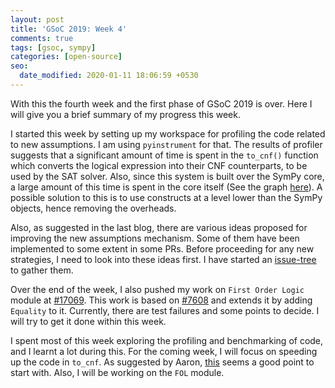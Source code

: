```yaml
---
layout: post
title: 'GSoC 2019: Week 4'
comments: true
tags: [gsoc, sympy]
categories: [open-source]
seo:
  date_modified: 2020-01-11 18:06:59 +0530
---
```

With this the fourth week and the first phase of GSoC 2019 is over. Here I will give you a brief summary of my progress this week.

I started this week by setting up my workspace for profiling the code related to new assumptions. I am using `pyinstrument` for that. The results of profiler suggests that a significant amount of time is spent in the `to_cnf()` function which converts the logical expression into their CNF counterparts, to be used by the SAT solver. Also, since this system is built over the SymPy core, a large amount of this time is spent in the core itself (See the graph [here](https://github.com/sympy/sympy/issues/17066#issuecomment-504774120)). A possible solution to this is to use constructs at a level lower than the SymPy objects, hence removing the overheads.

Also, as suggested in the last blog, there are various ideas proposed for improving the new assumptions mechanism. Some of them have been implemented to some extent in some PRs. Before proceeding for any new strategies, I need to look into these ideas first. I have started an [issue-tree](https://github.com/sympy/sympy/issues/17066) to gather them.

Over the end of the week, I also pushed my work on `First Order Logic` module at [#17069](https://github.com/sympy/sympy/pull/17069). This work is based on [#7608](https://github.com/sympy/sympy/pull/7608) and extends it by adding `Equality` to it. Currently, there are test failures and some points to decide. I will try to get it done within this week.

I spent most of this week exploring the profiling and benchmarking of code, and I learnt a lot during this. For the coming week, I will focus on speeding up the code in `to_cnf`. As suggested by Aaron, [this](https://github.com/sympy/sympy/pull/11789) seems a good point to start with. Also, I will be working on the `FOL` module.
